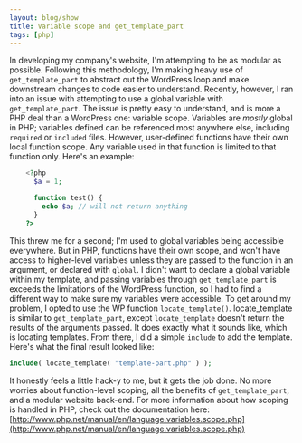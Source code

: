 ```yaml
---
layout: blog/show
title: Variable scope and get_template_part
tags: [php]
---
```


In developing my company's website, I'm attempting to be as modular as possible. Following this methodology, I'm making heavy use of `get_template_part` to abstract out the WordPress loop and make downstream changes to code easier to understand. Recently, however, I ran into an issue with attempting to use a global variable with `get_template_part`. The issue is pretty easy to understand, and is more a PHP deal than a WordPress one: variable scope. Variables are *mostly* global in PHP; variables defined can be referenced most anywhere else, including `required` or `included` files. However, user-defined functions have their own local function scope. Any variable used in that function is limited to that function only. Here's an example:

```php
	<?php
	  $a = 1;

	  function test() {
	    echo $a; // will not return anything
	  }
	?>
```

 This threw me for a second; I'm used to global variables being accessible everywhere. But in PHP, functions have their own scope, and won't have access to higher-level variables unless they are passed to the function in an argument, or declared with `global`. I didn't want to declare a global variable within my template, and passing variables through `get_template_part` is exceeds the limitations of the WordPress function, so I had to find a different way to make sure my variables were accessible. To get around my problem, I opted to use the WP function `locate_template()`. locate_template is similar to `get_template_part`, except `locate_template` doesn't return the results of the arguments passed. It does exactly what it sounds like, which is locating templates. From there, I did a simple `include` to add the template. Here's what the final result looked like:

```php
include( locate_template( "template-part.php" ) );
```

 It honestly feels a little hack-y to me, but it gets the job done. No more worries about function-level scoping, all the benefits of `get_template_part`, and a modular website back-end. For more information about how scoping is handled in PHP, check out the documentation here: [http://www.php.net/manual/en/language.variables.scope.php](http://www.php.net/manual/en/language.variables.scope.php)
